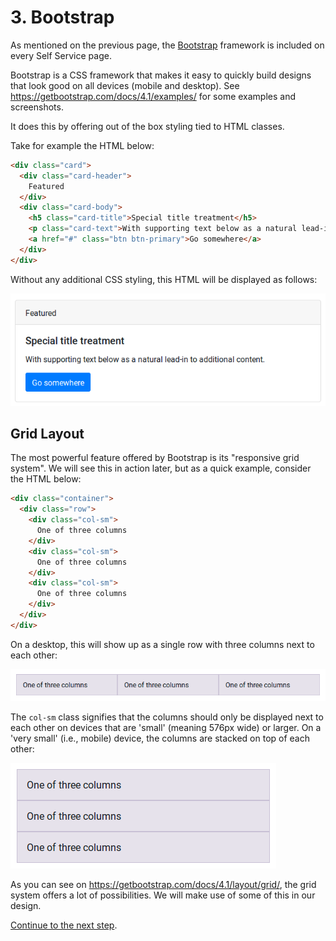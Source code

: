 # 3. Bootstrap

As mentioned on the previous page, the [Bootstrap](https://getbootstrap.com/) framework 
is included on every Self Service page.

Bootstrap is a CSS framework that makes it easy to quickly build designs that look good on all devices (mobile and desktop).
See https://getbootstrap.com/docs/4.1/examples/ for some examples and screenshots.

It does this by offering out of the box styling tied to HTML classes.

Take for example the HTML below:

``` html
<div class="card">
  <div class="card-header">
    Featured
  </div>
  <div class="card-body">
    <h5 class="card-title">Special title treatment</h5>
    <p class="card-text">With supporting text below as a natural lead-in to additional content.</p>
    <a href="#" class="btn btn-primary">Go somewhere</a>
  </div>
</div>
```

Without any additional CSS styling, this HTML will be displayed as follows:

![Card example](images/bootstrap-card.png)

## Grid Layout

The most powerful feature offered by Bootstrap is its "responsive grid system". 
We will see this in action later, but as a quick example, consider the HTML below:

``` html
<div class="container">
  <div class="row">
    <div class="col-sm">
      One of three columns
    </div>
    <div class="col-sm">
      One of three columns
    </div>
    <div class="col-sm">
      One of three columns
    </div>
  </div>
</div>
```

On a desktop, this will show up as a single row with three columns next to each other:

![Three columns adjacent](images/bootstrap-3-columns-wide.png)

The `col-sm` class signifies that the columns should only be displayed next to each other 
on devices that are 'small' (meaning 576px wide) or larger. 
On a 'very small' (i.e., mobile) device, the columns are stacked on top of each other:

![Three columns stacked](images/bootstrap-3-columns-stacked.png)

As you can see on https://getbootstrap.com/docs/4.1/layout/grid/, the grid system offers a lot of possibilities.
We will make use of some of this in our design.

[Continue to the next step](4-centered-search-bar.md).
